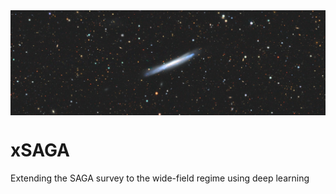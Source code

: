 <img align="center" src="https://github.com/jwuphysics/jwuphysics/blob/main/images/ngc3044.png"/>  

# xSAGA
Extending the SAGA survey to the wide-field regime using deep learning
